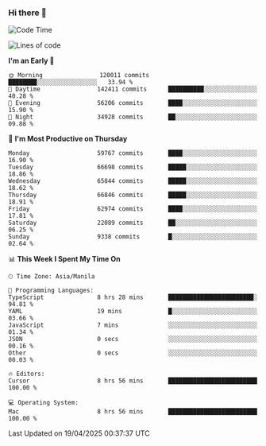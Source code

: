 ### Hi there 👋

<!--START_SECTION:waka-->
![Code Time](http://img.shields.io/badge/Code%20Time-6%2C002%20hrs%2012%20mins-blue)

![Lines of code](https://img.shields.io/badge/From%20Hello%20World%20I%27ve%20Written-127.9%20million%20lines%20of%20code-blue)

**I'm an Early 🐤** 

```text
🌞 Morning                120011 commits      ████████░░░░░░░░░░░░░░░░░   33.94 % 
🌆 Daytime                142411 commits      ██████████░░░░░░░░░░░░░░░   40.28 % 
🌃 Evening                56206 commits       ████░░░░░░░░░░░░░░░░░░░░░   15.90 % 
🌙 Night                  34928 commits       ██░░░░░░░░░░░░░░░░░░░░░░░   09.88 % 
```
📅 **I'm Most Productive on Thursday** 

```text
Monday                   59767 commits       ████░░░░░░░░░░░░░░░░░░░░░   16.90 % 
Tuesday                  66698 commits       █████░░░░░░░░░░░░░░░░░░░░   18.86 % 
Wednesday                65844 commits       █████░░░░░░░░░░░░░░░░░░░░   18.62 % 
Thursday                 66846 commits       █████░░░░░░░░░░░░░░░░░░░░   18.91 % 
Friday                   62974 commits       ████░░░░░░░░░░░░░░░░░░░░░   17.81 % 
Saturday                 22089 commits       ██░░░░░░░░░░░░░░░░░░░░░░░   06.25 % 
Sunday                   9338 commits        █░░░░░░░░░░░░░░░░░░░░░░░░   02.64 % 
```


📊 **This Week I Spent My Time On** 

```text
🕑︎ Time Zone: Asia/Manila

💬 Programming Languages: 
TypeScript               8 hrs 28 mins       ████████████████████████░   94.81 % 
YAML                     19 mins             █░░░░░░░░░░░░░░░░░░░░░░░░   03.66 % 
JavaScript               7 mins              ░░░░░░░░░░░░░░░░░░░░░░░░░   01.34 % 
JSON                     0 secs              ░░░░░░░░░░░░░░░░░░░░░░░░░   00.16 % 
Other                    0 secs              ░░░░░░░░░░░░░░░░░░░░░░░░░   00.03 % 

🔥 Editors: 
Cursor                   8 hrs 56 mins       █████████████████████████   100.00 % 

💻 Operating System: 
Mac                      8 hrs 56 mins       █████████████████████████   100.00 % 
```


 Last Updated on 19/04/2025 00:37:37 UTC
<!--END_SECTION:waka-->


<!--
**rad182/rad182** is a ✨ _special_ ✨ repository because its `README.md` (this file) appears on your GitHub profile.

Here are some ideas to get you started:

- 🔭 I’m currently working on ...
- 🌱 I’m currently learning ...
- 👯 I’m looking to collaborate on ...
- 🤔 I’m looking for help with ...
- 💬 Ask me about ...
- 📫 How to reach me: ...
- 😄 Pronouns: ...
- ⚡ Fun fact: ...
-->
